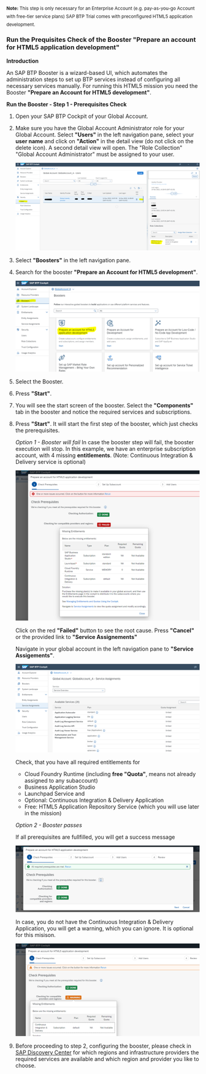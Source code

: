 <sub>**Note:**
This step is only necessary for an Enterprise Account (e.g. pay-as-you-go Account with free-tier service plans)
SAP BTP Trial comes with preconfigured HTML5 application development.</sub>


### Run the Prequisites Check of the Booster "Prepare an account for HTML5 application development"
 

**Introduction**

An SAP BTP Booster is a wizard-based UI, which automates the administration steps to set up BTP services instead of configuring all necessary services manually.
For running this HTML5 mission you need the Booster **"Prepare an Account for HTML5 development"**.


**Run the Booster - Step 1 - Prerequisites Check**

1. Open your SAP BTP Cockpit of your Global Account.
2. Make sure you have the Global Account Administrator role for your Global Account.
    Select **"Users"** in the left navigation pane, select your **user name** and click on **"Action"** in the detail view (do not click on the delete icon). A second detail view will open. 
    The "Role Collection" "Global Account Administrator" must be assigned to your user.

    ![](images/booster_0_check_admin.png)


3. Select **"Boosters"** in the left navigation pane.
4. Search for the booster **"Prepare an Account for HTML5 development"**.

    ![](images/booster_0_select_html5.PNG)



5. Select the Booster.
6. Press **"Start"**. 

7. You will see the start screen of the booster. Select the **"Components"** tab in the booster and notice the required services and subscriptions. 
8. Press **"Start"**. It will start the first step of the booster, which just checks the prerequisites.

   *Option 1 - Booster will fail*
   In case the booster step will fail, the booster execution will stop.
   In this example, we have an enterprise subscription account, with 4 missing **entitlements**. 
   (Note: Continuous Integration & Delivery service is optional)
      
   ![](images/booster_2_Step_1_failed.PNG)
   
   Click on the red **"Failed"** button to see the root cause.
   Press **"Cancel"** or the provided link to **"Service Assignements"**
   
   Navigate in your global account in the left navigation pane to **"Service Assigements"**. 
   
    ![](images/booster_3_check_service.PNG)


   Check, that you have all required entitlements for 
   * Cloud Foundry Runtime (including **free "Quota"**, means not already assigned to any subaccount)
   * Business Application Studio
   * Launchpad Service and
   * Optional: Continuous Integration & Delivery Application
   * Free: HTML5 Application Repository Service (which you will use later in the mission)


    *Option 2 - Booster passes*
    
    If all prerequisites are fullfilled, you will get a success message
    
    ![](images/Booster_4_success.PNG)
    
    In case, you do not have the Continuous Integration & Delivery Application, you will get a warning, which you can ignore. It is optional for this misison.
    
    ![](images/Booster_4_warning.PNG)

9. Before proceeding to step 2, configuring the booster, please check in [SAP Discovery Center](https://discovery-center.cloud.sap/viewServices?showFilters=true&provider=all&regions=all) for which regions and infrastructure providers the required services are available and which region and provider you like to choose.
